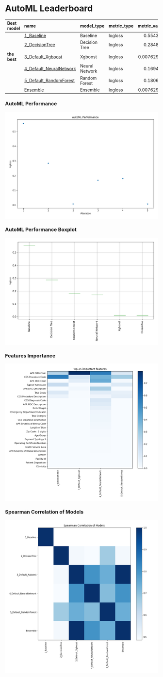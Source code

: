 # AutoML Leaderboard

| Best model   | name                                                         | model_type     | metric_type   |   metric_value |   train_time |
|:-------------|:-------------------------------------------------------------|:---------------|:--------------|---------------:|-------------:|
|              | [1_Baseline](1_Baseline/README.md)                           | Baseline       | logloss       |     0.554373   |         1.74 |
|              | [2_DecisionTree](2_DecisionTree/README.md)                   | Decision Tree  | logloss       |     0.284821   |        19    |
| **the best** | [3_Default_Xgboost](3_Default_Xgboost/README.md)             | Xgboost        | logloss       |     0.00762922 |        62.8  |
|              | [4_Default_NeuralNetwork](4_Default_NeuralNetwork/README.md) | Neural Network | logloss       |     0.169421   |        10.7  |
|              | [5_Default_RandomForest](5_Default_RandomForest/README.md)   | Random Forest  | logloss       |     0.180638   |        21.14 |
|              | [Ensemble](Ensemble/README.md)                               | Ensemble       | logloss       |     0.00762922 |         1.56 |

### AutoML Performance
![AutoML Performance](ldb_performance.png)

### AutoML Performance Boxplot
![AutoML Performance Boxplot](ldb_performance_boxplot.png)

### Features Importance
![features importance across models](features_heatmap.png)



### Spearman Correlation of Models
![models spearman correlation](correlation_heatmap.png)

